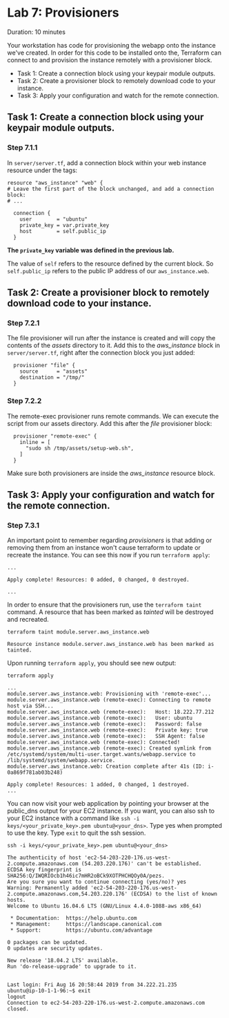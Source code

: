 # Lab 7: Provisioners

Duration: 10 minutes

Your workstation has code for provisioning the webapp onto the instance we've
created. In order for this code to be installed onto the, Terraform can connect
to and provision the instance remotely with a provisioner block.

- Task 1: Create a connection block using your keypair module outputs.
- Task 2: Create a provisioner block to remotely download code to your instance.
- Task 3: Apply your configuration and watch for the remote connection.

## Task 1: Create a connection block using your keypair module outputs.

### Step 7.1.1

In `server/server.tf`, add a connection block within your web instance resource under the tags:

```hcl
resource "aws_instance" "web" {
# Leave the first part of the block unchanged, and add a connection block:
# ...

  connection {
    user        = "ubuntu"
    private_key = var.private_key
    host        = self.public_ip
  }
```

**The `private_key` variable was defined in the previous lab.**

The value of `self` refers to the resource defined by the current block. So `self.public_ip` refers to the public IP address of our `aws_instance.web`.

## Task 2: Create a provisioner block to remotely download code to your instance.

### Step 7.2.1

The file provisioner will run after the instance is created and will copy the contents of the _assets_ directory to it. Add this to the _aws_instance_ block in `server/server.tf`, right after the connection block you just added:

```hcl
  provisioner "file" {
    source      = "assets"
    destination = "/tmp/"
  }
```

### Step 7.2.2

The remote-exec provisioner runs remote commands. We can execute the script from
our assets directory. Add this after the _file_ provisioner block:

```hcl
  provisioner "remote-exec" {
    inline = [
      "sudo sh /tmp/assets/setup-web.sh",
    ]
  }
```

Make sure both provisioners are inside the _aws_instance_ resource block.

## Task 3: Apply your configuration and watch for the remote connection.

### Step 7.3.1

An important point to remember regarding _provisioners_ is that adding or removing them from an instance won't cause terraform to update or recreate the instance. You can see this now if you run `terraform apply`:

```text
...

Apply complete! Resources: 0 added, 0 changed, 0 destroyed.

...
```

In order to ensure that the provisioners run, use the `terraform taint` command. A resource that has been marked as _tainted_ will be destroyed and recreated.

```shell
terraform taint module.server.aws_instance.web
```

```
Resource instance module.server.aws_instance.web has been marked as tainted.
```

Upon running `terraform apply`, you should see new output:

```shell
terraform apply
```

```text
...
module.server.aws_instance.web: Provisioning with 'remote-exec'...
module.server.aws_instance.web (remote-exec): Connecting to remote host via SSH...
module.server.aws_instance.web (remote-exec):   Host: 18.222.77.212
module.server.aws_instance.web (remote-exec):   User: ubuntu
module.server.aws_instance.web (remote-exec):   Password: false
module.server.aws_instance.web (remote-exec):   Private key: true
module.server.aws_instance.web (remote-exec):   SSH Agent: false
module.server.aws_instance.web (remote-exec): Connected!
module.server.aws_instance.web (remote-exec): Created symlink from /etc/systemd/system/multi-user.target.wants/webapp.service to /lib/systemd/system/webapp.service.
module.server.aws_instance.web: Creation complete after 41s (ID: i-0a869f781ab03b248)

Apply complete! Resources: 1 added, 0 changed, 1 destroyed.
...
```

You can now visit your web application by pointing your browser at the public_dns output for your EC2 instance. If you want, you can also ssh to your EC2 instance with a command like `ssh -i keys/<your_private_key>.pem ubuntu@<your_dns>`.  Type yes when prompted to use the key. Type `exit` to quit the ssh session.

```shell
ssh -i keys/<your_private_key>.pem ubuntu@<your_dns>
```

```text
The authenticity of host 'ec2-54-203-220-176.us-west-2.compute.amazonaws.com (54.203.220.176)' can't be established.
ECDSA key fingerprint is SHA256:Q/IWQRIOcb1h46ic7mHR2oBCk9XOTPHCHQOy0A/pezs.
Are you sure you want to continue connecting (yes/no)? yes
Warning: Permanently added 'ec2-54-203-220-176.us-west-2.compute.amazonaws.com,54.203.220.176' (ECDSA) to the list of known hosts.
Welcome to Ubuntu 16.04.6 LTS (GNU/Linux 4.4.0-1088-aws x86_64)

 * Documentation:  https://help.ubuntu.com
 * Management:     https://landscape.canonical.com
 * Support:        https://ubuntu.com/advantage

0 packages can be updated.
0 updates are security updates.

New release '18.04.2 LTS' available.
Run 'do-release-upgrade' to upgrade to it.


Last login: Fri Aug 16 20:58:44 2019 from 34.222.21.235
ubuntu@ip-10-1-1-96:~$ exit
logout
Connection to ec2-54-203-220-176.us-west-2.compute.amazonaws.com closed.
```
